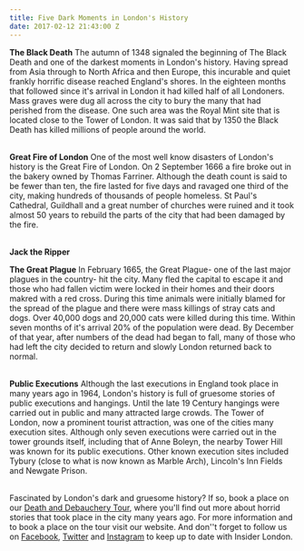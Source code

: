 ```yaml
---
title: Five Dark Moments in London's History
date: 2017-02-12 21:43:00 Z
---
```


**The Black Death**
The autumn of 1348 signaled the beginning of The Black Death and one of the darkest moments in London's history. Having spread from Asia through to North Africa and then Europe, this incurable and quiet frankly horrific disease reached England's shores. In the eighteen months that followed since it's arrival in London it had killed half of all Londoners. Mass graves were dug all across the city to bury the many that had perished from the disease. One such area was the Royal Mint site that is located close to the Tower of London. It was said that by 1350 the Black Death has killed millions of people around the world.

\
**Great Fire of London**
One of the most well know disasters of London's history is the Great Fire of London. On 2 September 1666 a fire broke out in the bakery owned by Thomas Farriner. Although the death count is said to be fewer than ten, the fire lasted for five days and ravaged one third of the city, making hundreds of thousands of people homeless. St Paul's Cathedral, Guildhall and a great number of churches were ruined and it took almost 50 years to rebuild the parts of the city that had been damaged by the fire.

\
**Jack the Ripper**


**The Great Plague**
In February 1665, the Great Plague- one of the last major plagues in the country- hit the city. Many fled the capital to escape it and those who had fallen victim were locked in their homes and their doors makred with a red cross. During this time animals were initially blamed for the spread of the plague and there were mass killings of stray cats and dogs. Over 40,000 dogs and 20,000 cats were killed during this time. Within seven months of it's arrival 20% of the population were dead. By December of that year, after numbers of the dead had began to fall, many of those who had left the city decided to return and slowly London returned back to normal.

\
**Public Executions**
Although the last executions in England took place in many years ago in 1964, London's history is full of gruesome stories of public executions and hangings. Until the late 19 Century hangings were carried out in public and many attracted large crowds. The Tower of London, now a prominent tourist attraction, was one of the cities many execution sites. Although only seven executions were carried out in the tower grounds itself, including that of Anne Boleyn, the nearby Tower Hill was known for its public executions. Other known execution sites included Tybury (close to what is now known as Marble Arch), Lincoln's Inn Fields and Newgate Prison.

\
Fascinated by London's dark and gruesome history? If so, book a place on our [Death and Debauchery Tour](http://www.insider-london.co.uk/tours/the-death-and-debauchery-tour/), where you'll find out more about horrid stories that took place in the city many years ago. For more information and to book a place on the tour visit our website. And don''t forget to follow us on [Facebook](https://www.facebook.com/insiderlondon/?fref=ts), [Twitter](https://twitter.com/insiderlondon) and [Instagram](https://www.instagram.com/insiderlondontours/) to keep up to date with Insider London.